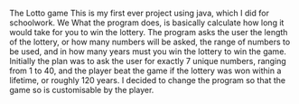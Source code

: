 The Lotto game
This is my first ever project using java, which I did for schoolwork. We  What the program does, is basically calculate how long it would take for you to win the lottery. The program asks the user the length of the lottery, or how many numbers will be asked, the range of numbers to be used, and in how many years must you win the lottery to win the game.
Initially the plan was to ask the user for exactly 7 unique numbers, ranging from 1 to 40, and the player beat the game if the lottery was won within a lifetime, or roughly 120 years. I decided to change the program so that the game so is customisable by the player.
